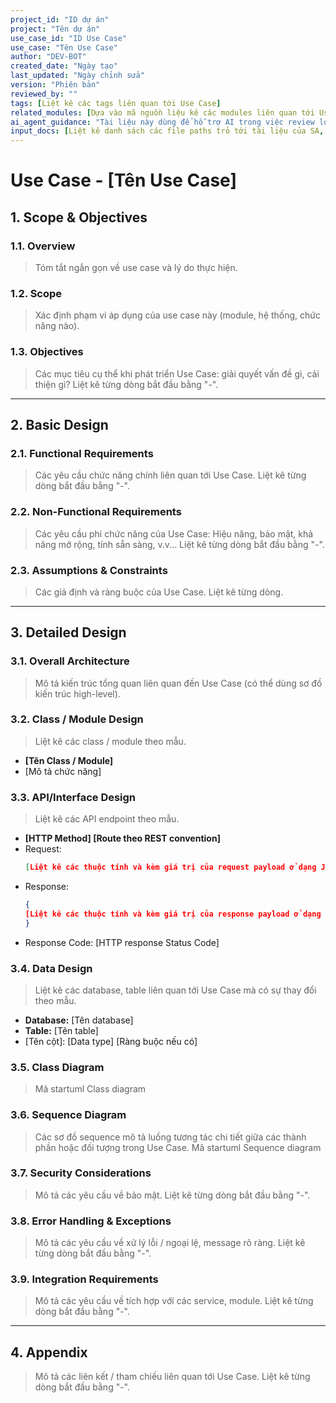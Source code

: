 ```yaml
---
project_id: "ID dự án"
project: "Tên dự án"
use_case_id: "ID Use Case"
use_case: "Tên Use Case"
author: "DEV-BOT"
created_date: "Ngày tạo"
last_updated: "Ngày chỉnh sửa"
version: "Phiên bản"
reviewed_by: ""
tags: [Liệt kê các tags liên quan tới Use Case]
related_modules: [Dựa vào mã nguồn liệu kê các modules liên quan tới Use Case]
ai_agent_guidance: "Tài liệu này dùng để hỗ trợ AI trong việc review logic xử lý và generate test case."
input_docs: [Liệt kê danh sách các file paths trỏ tới tài liệu của SA, BA]
---
```


# Use Case - [Tên Use Case]

## 1. Scope & Objectives

### 1.1. Overview

> Tóm tắt ngắn gọn về use case và lý do thực hiện.

### 1.2. Scope

> Xác định phạm vi áp dụng của use case này (module, hệ thống, chức năng nào).

### 1.3. Objectives

> Các mục tiêu cụ thể khi phát triển Use Case: giải quyết vấn đề gì, cải thiện gì? Liệt kê từng dòng bắt đầu bằng "-".

---

## 2. Basic Design

### 2.1. Functional Requirements

> Các yêu cầu chức năng chính liên quan tới Use Case. Liệt kê từng dòng bắt đầu bằng "-".

### 2.2. Non-Functional Requirements

> Các yêu cầu phi chức năng của Use Case: Hiệu năng, bảo mật, khả năng mở rộng, tính sẵn sàng, v.v... Liệt kê từng dòng bắt đầu bằng "-".

### 2.3. Assumptions & Constraints

> Các giả định và ràng buộc của Use Case. Liệt kê từng dòng.

---

## 3. Detailed Design

### 3.1. Overall Architecture

> Mô tả kiến trúc tổng quan liên quan đến Use Case (có thể dùng sơ đồ kiến trúc high-level).

### 3.2. Class / Module Design

> Liệt kê các class / module theo mẫu.

- **[Tên Class / Module]**
- [Mô tả chức năng]

### 3.3. API/Interface Design

> Liệt kê các API endpoint theo mẫu.

- **[HTTP Method] [Route theo REST convention]**
- Request:
  ```json
  [Liệt kê các thuộc tính và kèm giá trị của request payload ở dạng JSON]
  ```
- Response:
  ```json
  {
  [Liệt kê các thuộc tính và kèm giá trị của response payload ở dạng JSON]
  }
  ```
- Response Code: [HTTP response Status Code]

### 3.4. Data Design

> Liệt kê các database, table liên quan tới Use Case mà có sự thay đổi theo mẫu.

- **Database:** [Tên database]
- **Table:** [Tên table]
- [Tên cột]: [Data type] [Ràng buộc nếu có]

### 3.5. Class Diagram

> Mã startuml Class diagram

### 3.6. Sequence Diagram

> Các sơ đồ sequence mô tả luồng tương tác chi tiết giữa các thành phần hoặc đối tượng trong Use Case.
> Mã startuml Sequence diagram

### 3.7. Security Considerations

> Mô tả các yêu cầu về bảo mật. Liệt kê từng dòng bắt đầu bằng "-".

### 3.8. Error Handling & Exceptions

> Mô tả các yêu cầu về xử lý lỗi / ngoại lệ, message rõ ràng. Liệt kê từng dòng bắt đầu bằng "-".

### 3.9. Integration Requirements

> Mô tả các yêu cầu về tích hợp với các service, module. Liệt kê từng dòng bắt đầu bằng "-".

---

## 4. Appendix

> Mô tả các liên kết / tham chiếu liên quan tới Use Case. Liệt kê từng dòng bắt đầu bằng "-".
